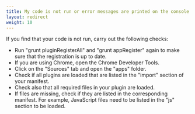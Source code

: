 ```yaml
---
title: My code is not run or error messages are printed on the console
layout: redirect
weight: 10
---
```


If you find that your code is not run, carry out the following checks:

* Run "grunt pluginRegisterAll" and "grunt appRegister" again to make sure that the registration is up to date.
* If you are using Chrome, open the Chrome Developer Tools.
* Click on the "Sources" tab and open the "apps" folder.
 * Check if all plugins are loaded that are listed in the "import" section of your manifest.
 * Check also that all required files in your plugin are loaded.
* If files are missing, check if they are listed in the corresponding manifest. For example, JavaScript files need to be listed in the "js" section to be loaded.
